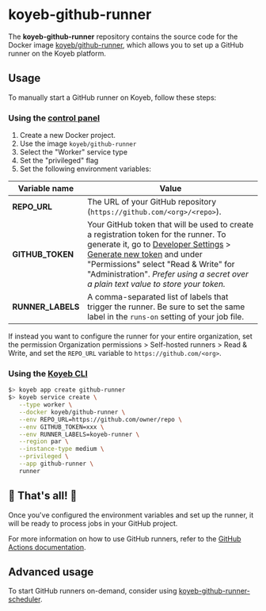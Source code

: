 # koyeb-github-runner

The **koyeb-github-runner** repository contains the source code for the Docker image [koyeb/github-runner](https://hub.docker.com/r/koyeb/github-runner/), which allows you to set up a GitHub runner on the Koyeb platform.

## Usage

To manually start a GitHub runner on Koyeb, follow these steps:

### Using the [control panel](https://app.koyeb.com/)

1. Create a new Docker project.
2. Use the image `koyeb/github-runner`
3. Select the "Worker" service type
4. Set the "privileged" flag
5. Set the following environment variables:

| Variable name | Value |
|---------------|-------|
| **REPO_URL** |  The URL of your GitHub repository (`https://github.com/<org>/<repo>`).
| **GITHUB_TOKEN** | Your GitHub token that will be used to create a registration token for the runner. To generate it, go to [Developer Settings](https://github.com/settings/tokens?type=beta) > [Generate new token](https://github.com/settings/personal-access-tokens/new) and under "Permissions" select "Read & Write" for "Administration". *Prefer using a secret over a plain text value to store your token.*
| **RUNNER_LABELS** | A comma-separated list of labels that trigger the runner. Be sure to set the same label in the `runs-on` setting of your job file.

If instead you want to configure the runner for your entire organization, set the permission Organization permissions > Self-hosted runners > Read & Write, and set the `REPO_URL` variable to `https://github.com/<org>`.

### Using the [Koyeb CLI](https://github.com/koyeb/koyeb-cli)

```bash
$> koyeb app create github-runner
$> koyeb service create \
   --type worker \
   --docker koyeb/github-runner \
   --env REPO_URL=https://github.com/owner/repo \
   --env GITHUB_TOKEN=xxx \
   --env RUNNER_LABELS=koyeb-runner \
   --region par \
   --instance-type medium \
   --privileged \
   --app github-runner \
   runner
```

## 🎉 That's all! 🎉

Once you've configured the environment variables and set up the runner, it will be ready to process jobs in your GitHub project.

For more information on how to use GitHub runners, refer to the [GitHub Actions documentation](https://docs.github.com/en/actions).

## Advanced usage

To start GitHub runners on-demand, consider using [koyeb-github-runner-scheduler](https://github.com/koyeb/koyeb-github-runner-scheduler).
